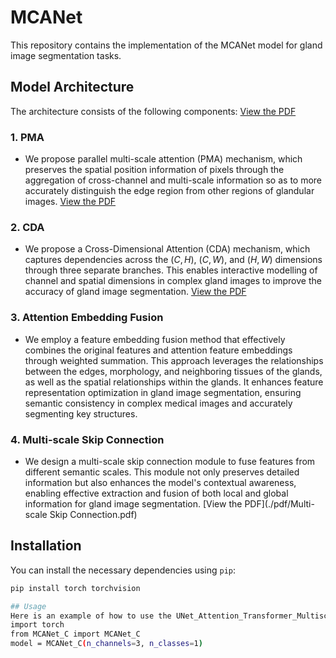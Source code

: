 # MCANet

This repository contains the implementation of the MCANet model for gland image segmentation tasks.

## Model Architecture
The architecture consists of the following components:
[View the PDF](./pdf/MCANet.pdf)

### 1. **PMA**
   - We propose parallel multi-scale attention (PMA) mechanism, which preserves the spatial position information of pixels through the aggregation of cross-channel and multi-scale information so as to more accurately distinguish the edge region from other regions of glandular images.
[View the PDF](./pdf/PMA.pdf)

### 2. **CDA**
   - We propose a Cross-Dimensional Attention (CDA) mechanism, which captures dependencies across the $(C, H)$, $(C, W)$, and $(H, W)$ dimensions through three separate branches. This enables interactive modelling of channel and spatial dimensions in complex gland images to improve the accuracy of gland image segmentation.
[View the PDF](./pdf/CDA.pdf)

### 3. **Attention Embedding Fusion**
   - We employ a feature embedding fusion method that effectively combines the original features and attention feature embeddings through weighted summation. This approach leverages the relationships between the edges, morphology, and neighboring tissues of the glands, as well as the spatial relationships within the glands. It enhances feature representation optimization in gland image segmentation, ensuring semantic consistency in complex medical images and accurately segmenting key structures.

### 4. **Multi-scale Skip Connection**
   - We design a multi-scale skip connection module to fuse features from different semantic scales. This module not only preserves detailed information but also enhances the model's contextual awareness, enabling effective extraction and fusion of both local and global information for gland image segmentation.
[View the PDF](./pdf/Multi-scale Skip Connection.pdf)

## Installation

You can install the necessary dependencies using `pip`:

```bash
pip install torch torchvision

## Usage
Here is an example of how to use the UNet_Attention_Transformer_Multiscale model for segmentation:
import torch
from MCANet_C import MCANet_C
model = MCANet_C(n_channels=3, n_classes=1)


